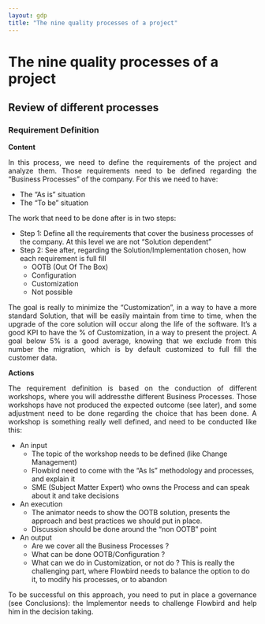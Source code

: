 ```yaml
---
layout: gdp
title: "The nine quality processes of a project"
---
```


<h1>The nine quality processes of a project</h1>

<h2>Review of different processes</h2>

<h3>Requirement Definition</h3>

<p style="text-align: justify;"><strong>Content</strong></p>

<p style="text-align: justify;">
  In this process, we need to define the requirements of the project and analyze them. Those requirements need to
be defined regarding the “Business Processes” of the company. For this we need to have:
</p>

<ul>
  <li>The “As is” situation</li>
  <li>The “To be” situation</li>
</ul>

<p style="text-align: justify;">
  The work that need to be done after is in two steps:
</p>

<ul>
  <li>Step 1: Define all the requirements that cover the business processes of the company. At this level we are not “Solution dependent”</li>
  <li>
    Step 2: See after, regarding the Solution/Implementation chosen, how each requirement is full fill
    <ul>
      <li>OOTB (Out Of The Box)</li>
      <li>Configuration</li>
      <li>Customization</li>
      <li>Not possible</li>
    </ul>
  </li>
</ul>

<p style="text-align: justify;">
  The goal is really to minimize the “Customization”, in a way to have a more standard Solution, that will be
easily maintain from time to time, when the upgrade of the core solution will occur along the life of the software. It’s
a good KPI to have the % of Customization, in a way to present the project. A goal below 5% is a good average, knowing
that we exclude from this number the migration, which is by default customized to full fill the customer data.
</p>

<p style="text-align: justify;"><strong>Actions</strong></p>

<p style="text-align: justify;">
  The requirement definition is based on the conduction of different workshops, where you will addressthe different
Business Processes. Those workshops have not produced the expected outcome (see later), and some adjustment
need to be done regarding the choice that has been done. A workshop is something really well defined, and need to
be conducted like this:
</p>

<ul>
  <li>
    An input
    <ul>
      <li>The topic of the workshop needs to be defined (like Change Management)</li>
      <li>Flowbird need to come with the “As Is” methodology and processes, and explain it</li>
      <li>SME (Subject Matter Expert) who owns the Process and can speak about it and take decisions</li>
    </ul>
  </li>
  <li>
    An execution
    <ul>
      <li>The animator needs to show the OOTB solution, presents the approach and best practices we should put in place.</li>
      <li>Discussion should be done around the “non OOTB” point</li>
    </ul>
  </li>
  <li>
    An output
    <ul>
      <li>Are we cover all the Business Processes ?</li>
      <li>What can be done OOTB/Configuration ?</li>
      <li>What can we do in Customization, or not do ? This is really the challenging part, where Flowbird needs
to balance the option to do it, to modify his processes, or to abandon</li>
    </ul>
  </li>
</ul>

<p style="text-align: justify;">
  To be successful on this approach, you need to put in place a governance (see Conclusions): the Implementor needs
to challenge Flowbird and help him in the decision taking.
</p>

<p style="text-align: justify;"></p>
